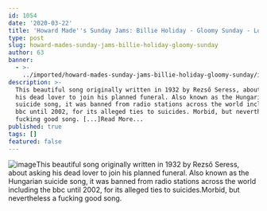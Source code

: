 ```yaml
---
id: 1054
date: '2020-03-22'
title: 'Howard Made''s Sunday Jams: Billie Holiday - Gloomy Sunday - Loose Lips'
type: post
slug: howard-mades-sunday-jams-billie-holiday-gloomy-sunday
author: 63
banner:
  - >-
    ../imported/howard-mades-sunday-jams-billie-holiday-gloomy-sunday/image1054.jpeg
description: >-
  This beautiful song originally written in 1932 by Rezső Seress, about asking
  his dead lover to join his planned funeral. Also known as the Hungarian
  suicide song, it was banned from radio stations across the world including the
  bbc until 2002, for its alleged ties to suicides. Morbid, but nevertheless a
  fucking good song. [...]Read More...
published: true
tags: []
featured: false
---
```

![image](../../imported/howard-mades-sunday-jams-billie-holiday-gloomy-sunday/image1054.jpeg)This beautiful song originally written in 1932 by Rezső Seress, about asking his dead lover to join his planned funeral. Also known as the Hungarian suicide song, it was banned from radio stations across the world including the bbc until 2002, for its alleged ties to suicides.Morbid, but nevertheless a fucking good song.